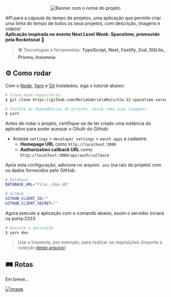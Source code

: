 <div align="center"> <img src="https://github.com/MariaGabrielaReis/nlw-12-spacetime-server/assets/69374340/c5cf466a-9b07-46ab-ac9c-02273bf7f88f" alt="Banner com o nome do projeto" /> </div>

API para a cápsula do tempo de projetos, uma aplicação que permite criar uma linha do tempo de todos os seus projetos, com descrição, imagens e vídeos! <br>
**Aplicação inspirada no evento Next Level Week: Spacetime, promovido pela Rocketseat** 🚀
> :hammer_and_wrench: Tecnologias e ferramentas: **TypeScript, Nest, Fastify, Zod, SQLite, Prisma, Insomnia**

## :gear: Como rodar

Com o [Node](https://nodejs.org/en/), [Yarn](https://yarnpkg.com/) e [Git](https://git-scm.com/) instalados, siga o tutorial abaixo:
```bash
# Clone esse repositório
$ git clone https://github.com/MariaGabrielaReis/nlw-12-spacetime-server.git

# Instale as dependências do projeto, assim como suas tipagens
$ yarn
```

Antes de rodar o projeto, certifique-se de ter criado uma instância do aplicativo para poder acessar o OAuth do Github:
- Acesse `settings` > `developer settings` > `oauth apps` e cadastre:
  - **Homepage URL** como `http://localhost:3000`
  - **Authorization callback URL** como `http://localhost:3000/api/auth/callback`

Após esta configuração, adicione no arquivo `.env` (na raíz do projeto) com os dados fornecidos pelo GitHub: 
```bash
# Database
DATABASE_URL="file:./dev.db"

# GitHub
GITHUB_CLIENT_ID=""
GITHUB_CLIENT_SECRET=""
```

Agora execute a aplicação com o comando abaixo, assim o servidor inciará na porta:3333:
```bash
# Execute a aplicação
$ yarn dev
```

> Use o Insomnia, por exemplo, para realizar as requisições (importe a coleção [deste arquivo](./requests_collection))

## :railway_track: Rotas
Em breve...

[![image](https://img.shields.io/badge/✨%20Maria%20Gabriela%20Reis,%202023-LinkedIn-0D9488?style=flat-square)](https://www.linkedin.com/in/mariagabrielareis/)
